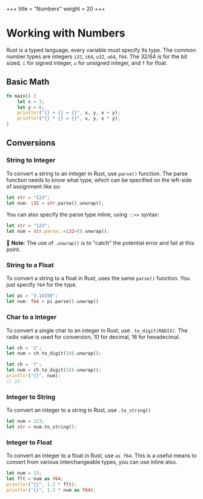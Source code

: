 +++
title = "Numbers"
weight = 20
+++

# Working with Numbers

Rust is a typed language, every variable must specify its type. The common number types are integers `i32`, `i64`, `u32`, `u64`, `f64`. The 32/64 is for the bit sized, `i` for signed integer, `u` for unsigned integer, and `f` for float.

## Basic Math

```rs
fn main() {
    let x = 3;
    let y = 6;
    println!("{} + {} = {}", x, y, x + y);
    println!("{} * {} = {}", x, y, x * y);
}
```

## Conversions

### String to Integer

To convert a string to an integer in Rust, use `parse()` function. The parse function needs to know what type, which can be specified on the left-side of assignment like so:

```rs
let str = "123";
let num: i32 = str.parse().unwrap();
```

You can also specify the parse type inline, using `::<>` syntax:

```rs
let str = "123";
let num = str.parse::<i32>().unwrap();
```

📌 **Note**: The use of `.unwrap()` is to "catch" the potential error and fail at this point.

### String to a Float

To convert a string to a float in Rust, uses the same `parse()` function. You just specify `f64` for the type.

```rs
let pi = "3.14159";
let num: f64 = pi.parse().unwrap()
```

### Char to a Integer

To convert a single char to an integer in Rust, use `.to_digit(RADIX)`. The radix value is used for conversion, 10 for decimal, 16 for hexadecimal.

```rs
let ch = '2';
let num = ch.to_digit(10).unwrap();
```

```rs
let ch = 'f';
let num = ch.to_digit(16).unwrap();
println!("{}", num);
// 15
```

### Integer to String

To convert an integer to a string in Rust, use `.to_string()`

```rs
let num = 123;
let str = num.to_string();
```

### Integer to Float

To convert an integer to a float in Rust, use `as f64`. This is a useful means to convert from various interchangeable types, you can use inline also.

```rs
let num = 13;
let flt = num as f64;
println!("{}", 1.2 * flt);
println!("{}", 1.2 * num as f64);
```
